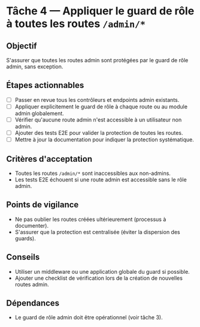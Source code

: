 # Tâche 4 — Appliquer le guard de rôle à toutes les routes `/admin/*`

## Objectif
S'assurer que toutes les routes admin sont protégées par le guard de rôle admin, sans exception.

## Étapes actionnables
- [ ] Passer en revue tous les contrôleurs et endpoints admin existants.
- [ ] Appliquer explicitement le guard de rôle à chaque route ou au module admin globalement.
- [ ] Vérifier qu'aucune route admin n'est accessible à un utilisateur non admin.
- [ ] Ajouter des tests E2E pour valider la protection de toutes les routes.
- [ ] Mettre à jour la documentation pour indiquer la protection systématique.

## Critères d'acceptation
- Toutes les routes `/admin/*` sont inaccessibles aux non-admins.
- Les tests E2E échouent si une route admin est accessible sans le rôle admin.

## Points de vigilance
- Ne pas oublier les routes créées ultérieurement (processus à documenter).
- S'assurer que la protection est centralisée (éviter la dispersion des guards).

## Conseils
- Utiliser un middleware ou une application globale du guard si possible.
- Ajouter une checklist de vérification lors de la création de nouvelles routes admin.

## Dépendances
- Le guard de rôle admin doit être opérationnel (voir tâche 3). 